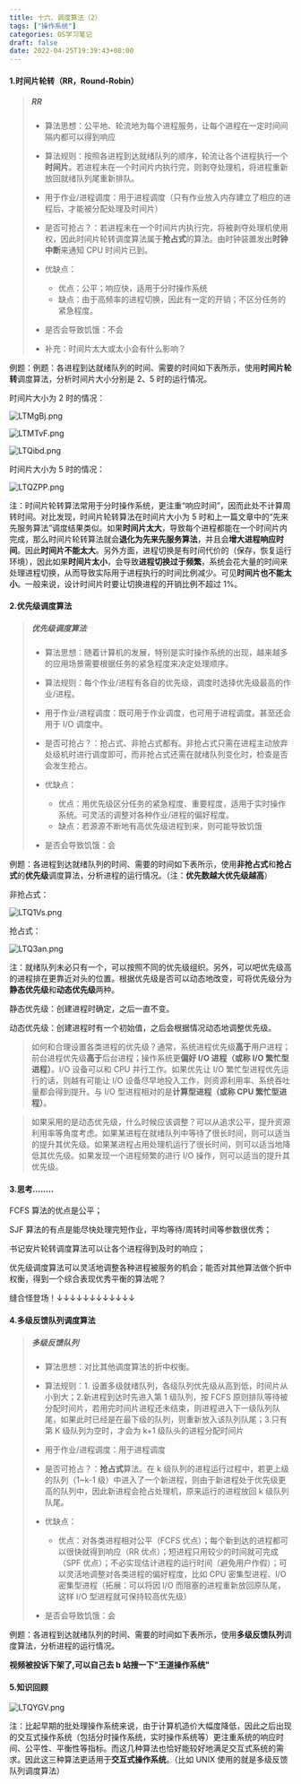 ```yaml
---
title: 十六、调度算法（2）
tags: ["操作系统"]
categories: OS学习笔记
draft: false
date: 2022-04-25T19:39:43+08:00
---
```


#### 1.时间片轮转（RR，Round-Robin）

> ##### RR
>
> - 算法思想：公平地、轮流地为每个进程服务，让每个进程在一定时间间隔内都可以得到响应
> - 算法规则：按照各进程到达就绪队列的顺序，轮流让各个进程执行一个**时间片**。若进程未在一个时间片内执行完，则剥夺处理机，将进程重新放回就绪队列尾重新排队。
> - 用于作业/进程调度：用于进程调度（只有作业放入内存建立了相应的进程后，才能被分配处理及时间片）
> - 是否可抢占？：若进程未在一个时间片内执行完，将被剥夺处理机使用权，因此时间片轮转调度算法属于**抢占式**的算法。由时钟装置发出**时钟中断**来通知 CPU 时间片已到。
> - 优缺点：
>
>   - 优点：公平；响应快，适用于分时操作系统
>   - 缺点：由于高频率的进程切换，因此有一定的开销；不区分任务的紧急程度。
>
> - 是否会导致饥饿：不会
> - 补充：时间片太大或太小会有什么影响？

<!--more-->

例题：例题：各进程到达就绪队列的时间、需要的时间如下表所示，使用**时间片轮转**调度算法，分析时间片大小分别是 2、5 时的运行情况。

时间片大小为 2 时的情况：

![LTMgBj.png](https://s1.ax1x.com/2022/04/25/LTMgBj.png)

![LTMTvF.png](https://s1.ax1x.com/2022/04/25/LTMTvF.png)

![LTQibd.png](https://s1.ax1x.com/2022/04/25/LTQibd.png)

时间片大小为 5 时的情况：

![LTQZPP.png](https://s1.ax1x.com/2022/04/25/LTQZPP.png)

注：时间片轮转算法常用于分时操作系统，更注重“响应时间”，因而此处不计算周转时间。对比发现，时间片轮转算法在时间片大小为 5 时和上一篇文章中的“先来先服务算法”调度结果类似。如果**时间片太大**，导致每个进程都能在一个时间片内完成，那么时间片轮转算法就会**退化为先来先服务算法**，并且会**增大进程响应时间**。因此**时间片不能太大**。另外方面，进程切换是有时间代价的（保存，恢复运行环境），因此如果**时间片太小**，会导致**进程切换过于频繁**，系统会花大量的时间来处理进程切换，从而导致实际用于进程执行的时间比例减少。可见**时间片也不能太小**。一般来说，设计时间片时要让切换进程的开销比例不超过 1%。

#### 2.优先级调度算法

> ##### 优先级调度算法
>
> - 算法思想：随着计算机的发展，特别是实时操作系统的出现，越来越多的应用场景需要根据任务的紧急程度来决定处理顺序。
> - 算法规则：每个作业/进程有各自的优先级，调度时选择优先级最高的作业/进程。
> - 用于作业/进程调度：既可用于作业调度，也可用于进程调度。甚至还会用于 I/O 调度中。
> - 是否可抢占？：抢占式、非抢占式都有。非抢占式只需在进程主动放弃处级机时进行调度即可，而非抢占式还需在就绪队列变化时，检查是否会发生抢占。
> - 优缺点：
>
>   - 优点：用优先级区分任务的紧急程度、重要程度，适用于实时操作系统。可灵活的调整对各种作业/进程的偏好程度。
>   - 缺点：若源源不断地有高优先级进程到来，则可能导致饥饿
>
> - 是否会导致饥饿：会

例题：各进程到达就绪队列的时间、需要的时间如下表所示，使用**非抢占式**和**抢占式**的**优先级**调度算法，分析进程的运行情况。（注：**优先数越大优先级越高**）

非抢占式：

![LTQ1Vs.png](https://s1.ax1x.com/2022/04/25/LTQ1Vs.png)

抢占式：

![LTQ3an.png](https://s1.ax1x.com/2022/04/25/LTQ3an.png)

注：就绪队列未必只有一个，可以按照不同的优先级组织。另外，可以吧优先级高的进程排在更靠近对头的位置。根据优先级是否可以动态地改变，可将优先级分为**静态优先级**和**动态优先级**两种。

静态优先级：创建进程时确定，之后一直不变。

动态优先级：创建进程时有一个初始值，之后会根据情况动态地调整优先级。

> 如何和合理设置各类进程的优先级？通常，系统进程优先级**高于**用户进程；前台进程优先级**高于**后台进程；操作系统更**偏好 I/O 进程（或称 I/O 繁忙型进程）**。I/O 设备可以和 CPU 并行工作。如果优先让 I/O 繁忙型进程优先运行的话，则越有可能让 I/O 设备尽早地投入工作，则资源利用率、系统吞吐量都会得到提升。与 I/O 型进程相对的是**计算型进程（或称 CPU 繁忙型进程）**。

> 如果采用的是动态优先级，什么时候应该调整？可以从追求公平，提升资源利用率等角度考虑。如果某进程在就绪队列中等待了很长时间，则可以适当的提升其优先级。如果某进程占用处理机运行了很长时间，则可以适当地降低其优先级。如果发现一个进程频繁的进行 I/O 操作，则可以适当的提升其优先级。

#### 3.思考........

FCFS 算法的优点是公平；

SJF 算法的有点是能尽快处理完短作业，平均等待/周转时间等参数很优秀；

书记安片轮转调度算法可以让各个进程得到及时的响应；

优先级调度算法可以灵活地调整各种进程被服务的机会；能否对其他算法做个折中权衡，得到一个综合表现优秀平衡的算法呢？

缝合怪登场！↓↓↓↓↓↓↓↓↓↓↓↓

#### 4.多级反馈队列调度算法

> ##### 多级反馈队列
>
> - 算法思想：对比其他调度算法的折中权衡。
> - 算法规则：1. 设置多级就绪队列，各级队列优先级从高到低，时间片从小到大；2.新进程到达时先进入第 1 级队列，按 FCFS 原则排队等待被分配时间片，若用完时间片进程还未结束，则进程进入下一级队列队尾，如果此时已经是在最下级的队列，则重新放入该队列队尾；3.只有第 K 级队列为空时，才会为 k+1 级队头的进程分配时间片
> - 用于作业/进程调度：用于进程调度
> - 是否可抢占？：**抢占式**算法。在 k 级队列的进程运行过程中，若更上级的队列（1~k-1 级）中进入了一个新进程，则由于新进程处于优先级更高的队列中，因此新进程会抢占处理机，原来运行的进程放回 k 级队列队尾。
> - 优缺点：
>
>   - 优点：对各类进程相对公平（FCFS 优点）；每个新到达的进程都可以很快就得到响应（RR 优点）；短进程只用较少的时间就可完成（SPF 优点）；不必实现估计进程的运行时间（避免用户作假）；可以灵活地调整对各类进程的偏好程度，比如 CPU 密集型进程、I/O 密集型进程（拓展：可以将因 I/O 而阻塞的进程重新放回原队尾，这样 I/O 型进程就可保持较高优先级）
>
> - 是否会导致饥饿：会

例题：各进程到达就绪队列的时间、需要的时间如下表所示，使用**多级反馈队列**调度算法，分析进程的运行情况。

**视频被投诉下架了,可以自己去 b 站搜一下"王道操作系统"**

#### 5.知识回顾

![LTQYGV.png](https://s1.ax1x.com/2022/04/25/LTQYGV.png)

注：比起早期的批处理操作系统来说，由于计算机造价大幅度降低，因此之后出现的交互式操作系统（包括分时操作系统，实时操作系统等）更注重系统的响应时间、公平性、平衡性等指标。而这几种算法也恰好能较好地满足交互式系统的需求。因此这三种算法更适用于**交互式操作系统**。（比如 UNIX 使用的就是多级反馈队列调度算法）
